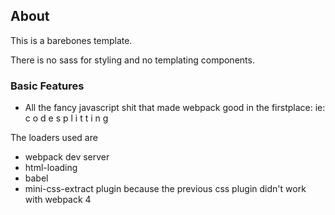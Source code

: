 ## About

This is a barebones template. 

There is no sass for styling and no templating components.

### Basic Features

- All the fancy javascript shit that made webpack good in the firstplace: ie: c o d e s p l i t t i n g

The loaders used are

- webpack dev server
- html-loading
- babel
- mini-css-extract plugin because the previous css plugin didn't work with webpack 4



